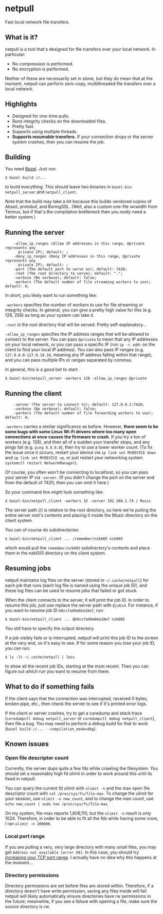 # netpull

Fast local network file transfers.

## What is it?

netpull is a tool that's designed for file transfers over your local network. In particular:

- No compression is performed.
- No encryption is performed.

Neither of these are necessarily set in stone, but they do mean that at the moment, netpull can
perform zero-copy, multithreaded file transfers over a local network.

## Highlights

- Designed for one-time pulls.
- Runs integrity checks on the downloaded files.
- Pretty fast.
- Supports using multiple threads.
- **Supports resumable transfers.** If your connection drops or the server system crashes,
  then you can resume the job.

## Building

You need [Bazel](https://bazel.build/). Just run:

```
$ bazel build //...
```

to build everything. This should leave two binaries in `bazel-bin`: `netpull_server` and
`netpull_client`.

Note that the build may take a bit because this builds vendored copies of Abseil, protobuf,
and BoringSSL. (Well, also a custom one-file wcwidth from Termux, but if that's the compilation
bottleneck then you *really* need a better system.)

## Running the server

```
    -allow_ip_ranges (Allow IP addresses in this range, @private represents any
      private IP); default: ;
    -deny_ip_ranges (Deny IP addresses in this range, @private represents any
      private IP); default: ;
    -port (The default port to serve on); default: 7420;
    -root (The root directory to serve); default: ".";
    -verbose (Be verbose); default: false;
    -workers (The default number of file streaming workers to use); default: 4;
```

In short, you likely want to run something like:

`-workers` specifies the number of workers to use for file streaming or integrity checks. In
general, you can give a pretty high value for this (e.g. 128, 256) as long as your system can
take it.

`-root` is the root directory that will be served. Pretty self-explanatory...

`-allow_ip_ranges` specifies the IP address ranges that will be allowed to connect to the
server. You can pass `@private` to mean that any IP addresses on your local network, or you
can pass a specific IP (run `ip -c addr` on the client to find your local IP address). You can
also pass IP ranges (e.g. `127.0.0.0-127.0.10.10`, meaning any IP address falling within that
range), and you can pass multiple IPs or ranges separated by commas.

In general, this is a good bet to start:

```
$ bazel-bin/netpull_server -workers 128 -allow_ip_ranges @private
```

## Running the client

```
    -server (The server to connect to); default: 127.0.0.1:7420;
    -verbose (Be verbose); default: false;
    -workers (The default number of file forwarding workers to use); default: 4;
```

`-workers` carries a similar significance as before. However, **there seem to be some bugs with
some Linux Wi-Fi drivers where too many open connections at once causes the firmware to crash**.
If you try a ton of workers (e.g. 128), and then all of a sudden your transfer stops, and any
pings fail (e.g. `ping 8.8.8.8`), then try to use a lower worker count. (To fix the issue once it
occurs, restart your device via `ip link set MYDEVICE down` and `ip link set MYDEVICE up`, or
just restart your networking system `systemctl restart NetworkManager`).

Of course, you often won't be connecting to localhost, so you can pass your server IP via
`-server`. (If you didn't change the port on the server end from the default of 7420, then you
can omit it here.)

So your command line might look something like:

```
$ bazel-bin/netpull_client -workers 32 -server 192.168.1.74 / Music
```

The server path (/) is relative to the root directory, so here we're pulling the entire
server root's contents and placing it inside the Music directory on the client system.

You can of course do subdirectories:

```
$ bazel-bin/netpull_client ... /remember/nzk005 nzk005
```

which would pull the `remember/nzk005` subdirectory's contents and place them in the nzk005
directory on the client system.

## Resuming jobs

netpull maintains log files on the server (stored in `~/.cache/netpull`) for each job that
runs (each log file is named using the unique job ID), and these log files can be used to resume
jobs that failed or got stuck.

When the client connects to the server, it will print the job ID. In order to resume this job,
just use replace the server path with `@jobid`. For instance, if you want to resume job ID
`b9ccfad9e66a18e7`, run:

```
$ bazel-bin/netpull_client ... @b9ccfad9e66a18e7 nzk005
```

You still have to specify the output directory.

If a job visibly fails or is interrupted, netpull will print this job ID to the screen at the
very end, so it's easy to see. If for some reason you lose your job ID, you can run:

```
$ ls -lt ~/.cache/netpull | less
```

to show all the recent job IDs, starting at the most recent. Then you can figure out which run
you want to resume from there.

## What to do if something fails

If the client says that the connection was interrupted, received 0 bytes, broken pipe, etc.,
then check the server to see if it's printed error logs.

If the client or server crashes, try to get a coredump and stack trace
(`coredumpctl debug netpull_server` or `coredumpctl debug netpull_client`), then file a bug.
You may need to perform a debug build for that to work
(`bazel build //... --compilation_mode=dbg`).

## Known issues

### Open file descriptor count

Currently, the server dups quite a few fds while crawling the filesystem. You should set a
reasonably high fd ulimit in order to work around this until its fixed in netpull.

You can query the current fd ulimit with `ulimit -n` and the max open file descriptor count
with `cat /proc/sys/fs/file-max`. To change the ulimit for your session, use
`ulimit -n new_count`, and to change the max count, use
`echo new_count | sudo tee /proc/sys/fs/file-max`.

On my system, file-max reports 1,606,110, but the `ulimit -n` result is only 1024. Therefore,
in order to be able to fit all the fds while having some room, I ran `ulimit -n 200000`.

### Local port range

If you are pulling a very, very large directory with many small files, you may get
`Address not available [error 99]`. In this case, you should try [increasing your TCP port
range](https://www.cyberciti.biz/tips/linux-increase-outgoing-network-sockets-range.html). I
actually have no idea why this happens at the moment...

### Directory permissions

Directory permissions are set before files are stored within. Therefore, if a directory doesn't
have write permission, saving any files inside will fail. netpull will likely automatically
ensure directories have rw permissions in the future; meanwhile, if you see a failure with
opening a file, make sure the source directory is rw.
